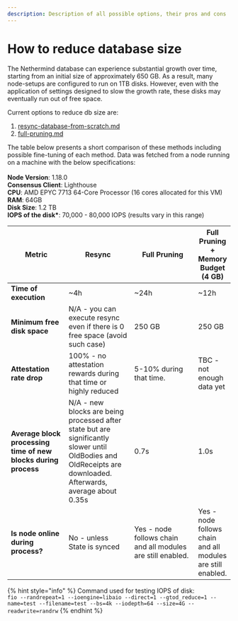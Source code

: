 ```yaml
---
description: Description of all possible options, their pros and cons
---
```


# How to reduce database size

The Nethermind database can experience substantial growth over time, starting from an initial size of approximately 650 GB. As a result, many node-setups are configured to run on 1TB disks. However, even with the application of settings designed to slow the growth rate, these disks may eventually run out of free space.

Current options to reduce db size are:

1. [resync-database-from-scratch.md](resync-database-from-scratch.md "mention")
2. [full-pruning.md](full-pruning.md "mention")

The table below presents a short comparison of these methods including possible fine-tuning of each method. Data was fetched from a node running on a machine with the below specifications:\
\
**Node Version**: 1.18.0\
**Consensus Client**: Lighthouse\
**CPU**: AMD EPYC 7713 64-Core Processor (16 cores allocated for this VM)\
**RAM**: 64GB\
**Disk Size**: 1.2 TB\
**IOPS of the disk\***: 70,000 - 80,000 IOPS (results vary in this range)

<table><thead><tr><th width="156">Metric</th><th width="186">Resync</th><th width="226">Full Pruning</th><th>Full Pruning + Memory Budget (4 GB)</th></tr></thead><tbody><tr><td><strong>Time of execution</strong></td><td>~4h</td><td>~24h</td><td>~12h</td></tr><tr><td><strong>Minimum free disk space</strong></td><td>N/A - you can execute resync even if there is 0 free space (avoid such case)</td><td>250 GB</td><td>250 GB</td></tr><tr><td><strong>Attestation rate drop</strong> </td><td>100% - no attestation rewards during that time or highly reduced</td><td>5-10% during that time.</td><td>TBC - not enough data yet</td></tr><tr><td><strong>Average block processing time of new blocks during process</strong></td><td>N/A - new blocks are being processed after state but are significantly slower until OldBodies and OldReceipts are downloaded. Afterwards, average about 0.35s</td><td>0.7s</td><td>1.0s</td></tr><tr><td><strong>Is node online during process?</strong></td><td>No - unless State is synced</td><td>Yes - node follows chain and all modules are still enabled.</td><td>Yes - node follows chain and all modules are still enabled.</td></tr></tbody></table>

{% hint style="info" %}
Command used for testing IOPS of disk:\
`fio --randrepeat=1 --ioengine=libaio --direct=1 --gtod_reduce=1 --name=test --filename=test --bs=4k --iodepth=64 --size=4G --readwrite=randrw`
{% endhint %}
